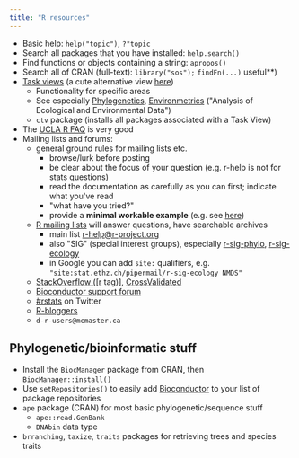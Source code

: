 ```yaml
---
title: "R resources"
---
```


-   Basic help: `help("topic")`, `?"topic`
-   Search all packages that you have installed: `help.search()`
-   Find functions or objects containing a string: `apropos()`
-   Search all of CRAN (full-text): `library("sos");` `findFn(...)`
    useful**)
-   [Task views](https://cran.r-project.org/web/views/) (a cute alternative view [here](http://www.maths.lancs.ac.uk/~rowlings/R/TaskViews/))
    -   Functionality for specific areas
    -   See especially
        [Phylogenetics](http://cran.r-project.org/web/views/Phylogenetics.html),
        [Environmetrics](http://cran.r-project.org/web/views/Environmetrics.html) ("Analysis of Ecological and Environmental Data")
    -   `ctv` package (installs all packages associated with a
        Task View)
-   The [UCLA R FAQ](http://www.ats.ucla.edu/stat/r/faq/) is very good
-   Mailing lists and forums:
    -   general ground rules for mailing lists etc.
        -   browse/lurk before posting
        -   be clear about the focus of your question (e.g. r-help is
            not for stats questions)
        -   read the documentation as carefully as you can first;
            indicate what you've read
        -   "what have you tried?"
        -   provide a **minimal workable example** (e.g. see
            [here](http://tinyurl.com/reproducible-000))
    -   [R mailing lists](https://www.r-project.org/mail.html) will answer questions, have searchable archives
	     - main list [r-help@r-project.org](https://stat.ethz.ch/mailman/listinfo/r-help)
         - also "SIG" (special interest groups), especially [r-sig-phylo](https://stat.ethz.ch/mailman/listinfo/r-sig-phylo), [r-sig-ecology](https://stat.ethz.ch/mailman/listinfo/r-sig-ecology)
		 - in Google you can add `site:` qualifiers, e.g. `"site:stat.ethz.ch/pipermail/r-sig-ecology NMDS"`
    -   [StackOverflow
        (\[r](http://stackoverflow.com/questions/tagged/r) tag)\],
        [CrossValidated](http://stats.stackexchange.com)
    -   [Bioconductor support forum](https://support.bioconductor.org/)
    -   [\#rstats](https://twitter.com/search?q=%23rstats&src=typd) on
        Twitter
    -   [R-bloggers](http://www.r-bloggers.com/)
    -   `d-r-users@mcmaster.ca`

Phylogenetic/bioinformatic stuff
--------------------------------

-  Install the `BiocManager` package from CRAN, then `BiocManager::install()`
-   Use `setRepositories()` to easily add
    [Bioconductor](http://www.bioconductor.org/) to your list of package
    repositories
-   `ape` package (CRAN) for most basic phylogenetic/sequence stuff
    -   `ape::read.GenBank`
    -   `DNAbin` data type
-   `brranching`, `taxize`, `traits` packages for retrieving trees and species traits

